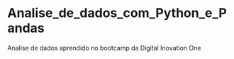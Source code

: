 # Analise_de_dados_com_Python_e_Pandas
 Analise de dados aprendido no bootcamp da Digital Inovation One
